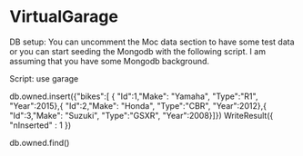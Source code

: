 # VirtualGarage
DB setup:
You can uncomment the Moc data section to have some test data or you can start seeding the Mongodb with the following script. I am assuming that you have some Mongodb background.

Script:
use garage

db.owned.insert({"bikes":[ { "Id":1,"Make": "Yamaha", "Type":"R1", "Year":2015},{ "Id":2,"Make": "Honda", "Type":"CBR", "Year":2012},{ "Id":3,"Make": "Suzuki", "Type":"GSXR", "Year":2008}]})
WriteResult({ "nInserted" : 1 })

db.owned.find()
